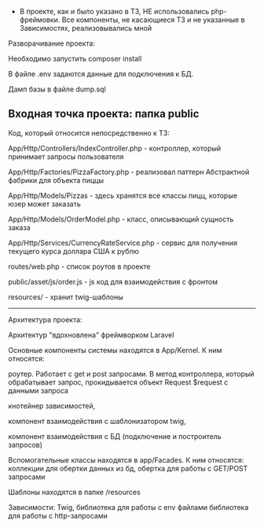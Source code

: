 * В проекте, как и было указано в ТЗ, НЕ использовались php-фреймовки. Все компоненты, не касающиеся ТЗ и не указанные в Зависимостях, реализовывались мной
  
Разворачивание проекта:

Необходимо запустить composer install

В файле .env задаются данные для подключения к БД.

Дамп базы в файле dump.sql

Входная точка проекта: папка public
-------------------------------
Код, который относится непосредственно к ТЗ:

App/Http/Controllers/IndexController.php - контроллер, который принимает запросы пользователя

App/Http/Factories/PizzaFactory.php - реализовал паттерн Абстрактной фабрики для объекта пиццы 

App/Http/Models/Pizzas - здесь хранятся все классы пицц, которые юзер может заказать

App/Http/Models/OrderModel.php - класс, описывающий сущность заказа

App/Http/Services/CurrencyRateService.php - сервис для получения текущего курса доллара США к рублю

routes/web.php - список роутов в проекте

public/asset/js/order.js - js код для взаимодействия с фронтом

resources/ - хранит twig-шаблоны 

---------------------------------
Архитектура проекта:

Архитектур "вдохновлена" фреймворком Laravel

Основные компоненты системы находятся в App/Kernel. К ним относятся:
  
  роутер. Работает с get и post запросами. В метод контроллера, который обрабатывает запрос, прокидывается объект Request $request с данными запроса 
  
  кнотейнер зависимостей,
  
  компонент взаимодействия с шаблонизатором twig,
  
  компонент взаимодействия с БД (подключение и построитель запросов)
  
 Вспомогательные классы находятся в app/Facades. К ним относятся:
 коллекции для обертки данных из бд,
 обертка для работы с GET/POST запросами
 
Шаблоны находятся в папке /resources

Зависимости:
  Twig,
  библиотека для работы с env файлами
  библиотека для работы с http-запросами

